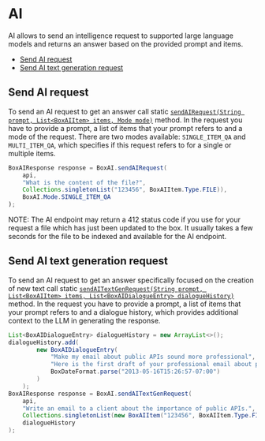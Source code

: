 AI
==

AI allows to send an intelligence request to supported large language models and returns
an answer based on the provided prompt and items.

<!-- START doctoc generated TOC please keep comment here to allow auto update -->
<!-- DON'T EDIT THIS SECTION, INSTEAD RE-RUN doctoc TO UPDATE -->

- [Send AI request](#send-ai-request)
- [Send AI text generation request](#send-ai-text-generation-request)

<!-- END doctoc generated TOC please keep comment here to allow auto update -->

Send AI request
--------------------------

To send an AI request to get an answer call static
[`sendAIRequest(String prompt, List<BoxAIItem> items, Mode mode)`][send-ai-request] method.
In the request you have to provide a prompt, a list of items that your prompt refers to and a mode of the request.
There are two modes available: `SINGLE_ITEM_QA` and `MULTI_ITEM_QA`, which specifies if this request refers to
for a single or multiple items.

<!-- sample get_enterprises_id_device_pinners -->
```java
BoxAIResponse response = BoxAI.sendAIRequest(
    api,
    "What is the content of the file?",
    Collections.singletonList("123456", BoxAIItem.Type.FILE)),
    BoxAI.Mode.SINGLE_ITEM_QA
);
```

NOTE: The AI endpoint may return a 412 status code if you use for your request a file which has just been updated to the box.
It usually takes a few seconds for the file to be indexed and available for the AI endpoint.

[send-ai-request]: http://opensource.box.com/box-java-sdk/javadoc/com/box/sdk/BoxAI.html#sendAIRequest-com.box.sdk.BoxAPIConnection-java.lang.String-

Send AI text generation request
--------------

To send an AI request to get an answer specifically focused on the creation of new text call static
[`sendAITextGenRequest(String prompt, List<BoxAIItem> items, List<BoxAIDialogueEntry> dialogueHistory)`][send-ai-text-gen-request] method.
In the request you have to provide a prompt, a list of items that your prompt refers to and a dialogue history,
which provides additional context to the LLM in generating the response.

<!-- sample get_device_pinners_id -->
```java
List<BoxAIDialogueEntry> dialogueHistory = new ArrayList<>();
dialogueHistory.add(
        new BoxAIDialogueEntry(
            "Make my email about public APIs sound more professional",
            "Here is the first draft of your professional email about public APIs.",
            BoxDateFormat.parse("2013-05-16T15:26:57-07:00")
        )
    );
BoxAIResponse response = BoxAI.sendAITextGenRequest(
    api,
    "Write an email to a client about the importance of public APIs.",
    Collections.singletonList(new BoxAIItem("123456", BoxAIItem.Type.FILE)),
    dialogueHistory
);
```

[send-ai-text-gen-request]: http://opensource.box.com/box-java-sdk/javadoc/com/box/sdk/BoxAI.html#sendAITextGenRequest-com.box.sdk.BoxAPIConnection-java.lang.String-